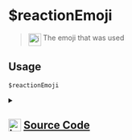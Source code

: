 # $reactionEmoji
> <img align="top" src="https://upload.wikimedia.org/wikipedia/commons/thumb/e/e4/Infobox_info_icon.svg/160px-Infobox_info_icon.svg.png?20150409153300" alt="image" width="25" height="auto"> The emoji that was used
## Usage
```
$reactionEmoji
```
<details>
<summary>
    
## <img align="top" src="https://cdn4.iconfinder.com/data/icons/iconsimple-logotypes/512/github-512.png" alt="image" width="25" height="auto">  [Source Code](https://github.com/tryforge/ForgeScript-V2/blob/main/src/native/reactionEmoji.ts)
    
</summary>
    
```ts
import { NativeFunction, Return } from "../structures"

export default new NativeFunction({
    name: "$reactionEmoji",
    version: "1.0.0",
    description: "The emoji that was used",
    unwrap: true,
    execute(ctx) {
        return Return.success(
            ctx.reaction?.emoji.toString()
        )
    }
})
```
    
</details>